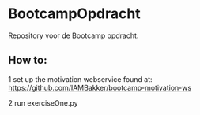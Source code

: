 # BootcampOpdracht
Repository voor de Bootcamp opdracht.

## How to:
1 set up the motivation webservice found at:
https://github.com/IAMBakker/bootcamp-motivation-ws

2 run exerciseOne.py
